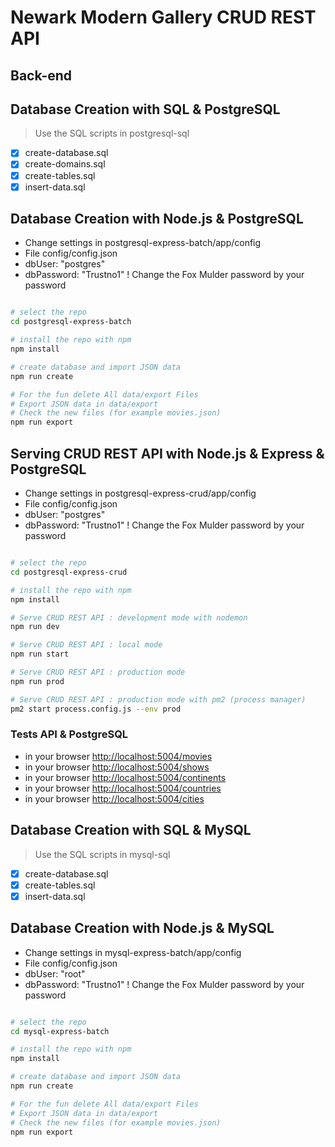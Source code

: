 # Newark Modern Gallery CRUD REST API

## Back-end

## Database Creation with SQL & PostgreSQL
> Use the SQL scripts in postgresql-sql
- [x] create-database.sql
- [x] create-domains.sql
- [x] create-tables.sql
- [x] insert-data.sql

## Database Creation with Node.js & PostgreSQL
* Change settings in postgresql-express-batch/app/config
* File config/config.json
* dbUser: "postgres" 
* dbPassword: "Trustno1"   !  Change the Fox Mulder password by your password


```bash

# select the repo
cd postgresql-express-batch

# install the repo with npm
npm install

# create database and import JSON data
npm run create

# For the fun delete All data/export Files
# Export JSON data in data/export
# Check the new files (for example movies.json) 
npm run export

```


## Serving CRUD REST API with Node.js & Express & PostgreSQL
* Change settings in postgresql-express-crud/app/config
* File config/config.json
* dbUser: "postgres"
* dbPassword: "Trustno1"    !  Change the Fox Mulder password by your password

```bash

# select the repo
cd postgresql-express-crud

# install the repo with npm
npm install

# Serve CRUD REST API : development mode with nodemon
npm run dev

# Serve CRUD REST API : local mode
npm run start

# Serve CRUD REST API : production mode
npm run prod

# Serve CRUD REST API : production mode with pm2 (process manager)
pm2 start process.config.js --env prod

```

### Tests API & PostgreSQL
* in your browser [http://localhost:5004/movies](http://localhost:5004/movies) 
* in your browser [http://localhost:5004/shows](http://localhost:5004/shows) 
* in your browser [http://localhost:5004/continents](http://localhost:5004/continents) 
* in your browser [http://localhost:5004/countries](http://localhost:5004/countries) 
* in your browser [http://localhost:5004/cities](http://localhost:5004/cities) 




## Database Creation with SQL & MySQL
> Use the SQL scripts in mysql-sql
- [x] create-database.sql
- [x] create-tables.sql
- [x] insert-data.sql

## Database Creation with Node.js & MySQL
* Change settings in mysql-express-batch/app/config
* File config/config.json
* dbUser: "root" 
* dbPassword: "Trustno1"   !  Change the Fox Mulder password by your password


```bash

# select the repo
cd mysql-express-batch

# install the repo with npm
npm install

# create database and import JSON data
npm run create

# For the fun delete All data/export Files
# Export JSON data in data/export
# Check the new files (for example movies.json) 
npm run export

```
